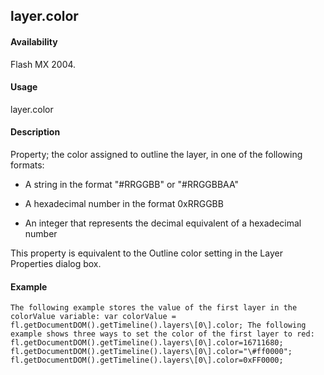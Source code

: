 ## layer.color

#### Availability

Flash MX 2004.

#### Usage

layer.color

#### Description

Property; the color assigned to outline the layer, in one of the following formats:

-   A string in the format "\#RRGGBB" or "\#RRGGBBAA"

-   A hexadecimal number in the format 0xRRGGBB

-   An integer that represents the decimal equivalent of a hexadecimal number

This property is equivalent to the Outline color setting in the Layer Properties dialog box.

#### Example

```
The following example stores the value of the first layer in the colorValue variable: var colorValue = fl.getDocumentDOM().getTimeline().layers\[0\].color; The following example shows three ways to set the color of the first layer to red:
fl.getDocumentDOM().getTimeline().layers\[0\].color=16711680;
fl.getDocumentDOM().getTimeline().layers\[0\].color="\#ff0000"; fl.getDocumentDOM().getTimeline().layers\[0\].color=0xFF0000;

```